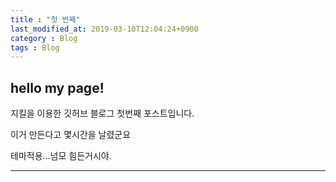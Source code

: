 ```yaml
---
title : "첫 번째" 
last_modified_at: 2019-03-10T12:04:24+0900
category : Blog
tags : Blog
--- 
```


## hello my page!

지킬을 이용한 깃허브 블로그 첫번째 포스트입니다.

이거 만든다고 몇시간을 날렸군요

테마적용...넘모 힘든거시야.

---

